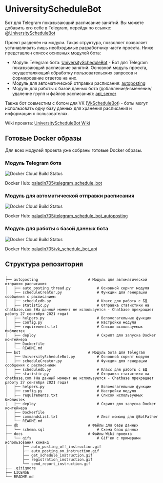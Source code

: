 UniversityScheduleBot
=========================
Бот для Telegram показывающий расписание занятий. Вы можете добавить его себе в Telegram, перейдя по ссылке: [@UniversityScheduleBot](http://telegram.me/UniversityScheduleBot)

Проект разделён на модули. Такая структура, позволяет  позволяет устанавливать лишь необходимые разработчику части проекта. Ниже представлен список основных модулей бота:
* Модуль Telegram бота: [UniversityScheduleBot](../bot) - Бот для Telegram показывающий расписание занятий. Основной модуль проекта, осуществляющий обработку пользовательских запросов и формирование ответов на них.  
* Модуль для автоматической отправки расписания: [autoposting](../autoposting)
* Модуль для работы с базой данных бота (добавление/изменение/удаление групп и файлов расписания): [api_server](https://github.com/paladin-705/VkScheduleBot/tree/main/api_server)

Также бот совместим с ботом для VK ([VkScheduleBot](https://github.com/paladin-705/VkScheduleBot)) - боты могут использовать одну базу данных для хранения расписания и информации о пользователях.

Wiki проекта: [UniversityScheduleBot Wiki](https://github.com/paladin-705/UniversityScheduleBot/wiki)

Готовые Docker образы
------------
Для всех модулей проекта уже собраны готовые Docker образы. 


### Модуль Telegram бота
![Docker Cloud Build Status](https://img.shields.io/docker/cloud/build/paladin705/telegram_schedule_bot)

Docker Hub: [paladin705/telegram_schedule_bot](https://hub.docker.com/r/paladin705/telegram_schedule_bot)

### Модуль для автоматической отправки расписания
![Docker Cloud Build Status](https://img.shields.io/docker/cloud/build/paladin705/telegram_schedule_bot_autoposting)

Docker Hub: [paladin705/telegram_schedule_bot_autoposting](https://hub.docker.com/r/paladin705/telegram_schedule_bot_autoposting)

### Модуль для работы с базой данных бота
![Docker Cloud Build Status](https://img.shields.io/docker/cloud/build/paladin705/vk_schedule_bot_api)

Docker Hub: [paladin705/vk_schedule_bot_api](https://hub.docker.com/r/paladin705/vk_schedule_bot_api)

Структура репозитория
------------
    .
    ├── autoposting                       # Модуль для автоматической отправки расписания
    │   ├── auto_posting_thread.py            # Основной скрипт модуля
    │   ├── scheduleCreator.py                # Функции для генерации сообщения с расписанием
    │   ├── scheduledb.py                     # Класс для работы с БД
    │   ├── statistic.py                      # Отправка статистики на chatbase.com (На данный момент не используется - Chatbase прекращает работу 27 сентября 2021 года)
    │   ├── helpers.py                        # Вспомогательные функции
    │   ├── config.py                         # Настройки модуля 
    │   ├── requirements.txt                  # Список используемых библиотек
    │   ├── deploy                            # Скрипт для запуска Docker контейнера 
    │   ├── Dockerfile
    │   └── README.md
    ├── bot                               # Модуль бота для Telegram
    │   ├── UniversityScheduleBot.py          # Основной скрипт модуля
    │   ├── scheduleCreator.py                # Функции для генерации сообщения с расписанием
    │   ├── scheduledb.py                     # Класс для работы с БД
    │   ├── statistic.py                      # Отправка статистики на chatbase.com (На данный момент не используется - Chatbase прекращает работу 27 сентября 2021 года)
    │   ├── helpers.py                        # Вспомогательные функции
    │   ├── config.py                         # Настройки модуля 
    │   ├── requirements.txt                  # Список используемых библиотек
    │   ├── deploy                            # Скрипт для запуска Docker контейнера 
    │   ├── Dockerfile
    │   ├── commandsList.txt                  # Лист команд для @BotFather
    │   └── README.md
    ├── db                                # Файлы для базы данных
    │   └── schema.sql                        # Схема базы данных
    ├── docs                              # Файлы Wiki проекта
    │   └── gifs                              # Gif'ки с примерами использования команд
    │       ├── auto_posting_off_instruction.gif
    │       ├── auto_posting_on_instruction.gif
    │       ├── get_schedule_instruction.gif
    │       ├── registration_instruction.gif
    │       └── send_report_instruction.gif
    ├── .gitignore  
    ├── LICENSE
    └── README.md
